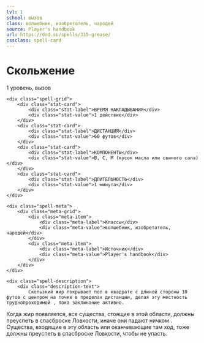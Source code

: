 ```yaml
---
lvl: 1
school: вызов
class: волшебник, изобретатель, чародей
source: Player's handbook
url: https://dnd.su/spells/315-grease/
cssclass: spell-card
---
```


<div class="spell-container">
    <div class="spell-header">
        <h1 class="spell-name">Скольжение</h1>
        <div class="spell-level">1 уровень, вызов</div>
    </div>
    
    <div class="spell-grid">
        <div class="stat-card">
            <div class="stat-label">ВРЕМЯ НАКЛАДЫВАНИЯ</div>
            <div class="stat-value">1 действие</div>
        </div>
        <div class="stat-card">
            <div class="stat-label">ДИСТАНЦИЯ</div>
            <div class="stat-value">60 футов</div>
        </div>
        <div class="stat-card">
            <div class="stat-label">КОМПОНЕНТЫ</div>
            <div class="stat-value">В, С, М (кусок масла или свиного сала)</div>
        </div>
        <div class="stat-card">
            <div class="stat-label">ДЛИТЕЛЬНОСТЬ</div>
            <div class="stat-value">1 минута</div>
        </div>
    </div>
    
    <div class="spell-meta">
        <div class="meta-grid">
            <div class="meta-item">
                <div class="meta-label">Классы</div>
                <div class="meta-value">волшебник, изобретатель, чародей</div>
            </div>
            <div class="meta-item">
                <div class="meta-label">Источник</div>
                <div class="meta-value">Player's handbook</div>
            </div>
        </div>
    </div>
    
    <div class="spell-description">
        <div class="description-text">
            Скользкий жир покрывает пол в квадрате с длиной стороны 10 футов с центром на точке в пределах дистанции, делая эту местность труднопроходимой , пока заклинание активно.
Когда жир появляется, все существа, стоящие в этой области, должны преуспеть в спасброске Ловкости, иначе они падают ничком . Существа, входящие в эту область или оканчивающие там ход, тоже должны преуспеть в спасброске Ловкости, чтобы не упасть.
        </div>
    </div>
</div>